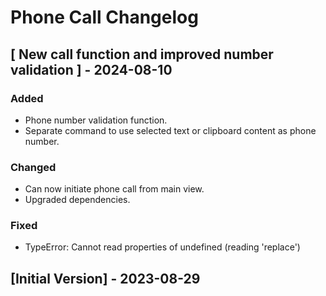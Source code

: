 # Phone Call Changelog

## [ New call function and improved number validation ] - 2024-08-10

### Added

- Phone number validation function.
- Separate command to use selected text or clipboard content as phone number.

### Changed

- Can now initiate phone call from main view.
- Upgraded dependencies.

### Fixed

- TypeError: Cannot read properties of undefined (reading 'replace')

## [Initial Version] - 2023-08-29
